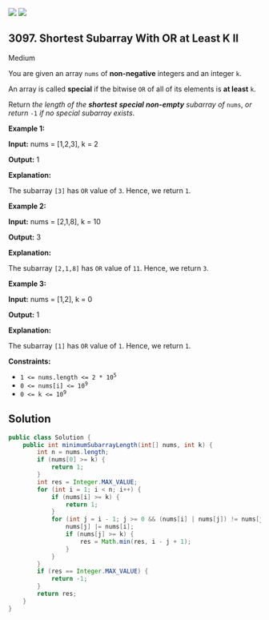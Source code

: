 [![](https://img.shields.io/github/stars/javadev/LeetCode-in-Java?label=Stars&style=flat-square)](https://github.com/javadev/LeetCode-in-Java)
[![](https://img.shields.io/github/forks/javadev/LeetCode-in-Java?label=Fork%20me%20on%20GitHub%20&style=flat-square)](https://github.com/javadev/LeetCode-in-Java/fork)

## 3097\. Shortest Subarray With OR at Least K II

Medium

You are given an array `nums` of **non-negative** integers and an integer `k`.

An array is called **special** if the bitwise `OR` of all of its elements is **at least** `k`.

Return _the length of the **shortest** **special** **non-empty** subarray of_ `nums`, _or return_ `-1` _if no special subarray exists_.

**Example 1:**

**Input:** nums = [1,2,3], k = 2

**Output:** 1

**Explanation:**

The subarray `[3]` has `OR` value of `3`. Hence, we return `1`.

**Example 2:**

**Input:** nums = [2,1,8], k = 10

**Output:** 3

**Explanation:**

The subarray `[2,1,8]` has `OR` value of `11`. Hence, we return `3`.

**Example 3:**

**Input:** nums = [1,2], k = 0

**Output:** 1

**Explanation:**

The subarray `[1]` has `OR` value of `1`. Hence, we return `1`.

**Constraints:**

*   <code>1 <= nums.length <= 2 * 10<sup>5</sup></code>
*   <code>0 <= nums[i] <= 10<sup>9</sup></code>
*   <code>0 <= k <= 10<sup>9</sup></code>

## Solution

```java
public class Solution {
    public int minimumSubarrayLength(int[] nums, int k) {
        int n = nums.length;
        if (nums[0] >= k) {
            return 1;
        }
        int res = Integer.MAX_VALUE;
        for (int i = 1; i < n; i++) {
            if (nums[i] >= k) {
                return 1;
            }
            for (int j = i - 1; j >= 0 && (nums[i] | nums[j]) != nums[j]; j--) {
                nums[j] |= nums[i];
                if (nums[j] >= k) {
                    res = Math.min(res, i - j + 1);
                }
            }
        }
        if (res == Integer.MAX_VALUE) {
            return -1;
        }
        return res;
    }
}
```